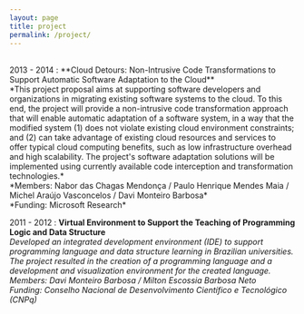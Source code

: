 ```yaml
---
layout: page
title: project
permalink: /project/
---
```

<br>
2013 - 2014
:   **Cloud Detours: Non-Intrusive Code Transformations to Support Automatic Software Adaptation to the Cloud**<br>
    *This project proposal aims at supporting software developers and organizations in migrating existing software systems to the cloud. To this end, the project will provide a non-intrusive code transformation approach that will enable automatic adaptation of a software system, in a way that the modified system (1) does not violate existing cloud environment constraints; and (2) can take advantage of existing cloud resources and services to offer typical cloud computing benefits, such as low infrastructure overhead and high scalability. The project's software adaptation solutions will be implemented using currently available code interception and transformation technologies.*<br>
    *Members: Nabor das Chagas Mendonça  / Paulo Henrique Mendes Maia / Michel Araújo Vasconcelos / Davi Monteiro Barbosa*<br>
    *Funding: Microsoft Research*

2011 - 2012
:   **Virtual Environment to Support the Teaching of Programming Logic and Data Structure**<br>
    *Developed an integrated development environment (IDE) to support programming language and data structure learning in Brazilian universities. The project resulted in the creation of a programming language and a development and visualization environment for the created language.*<br>
    *Members: Davi Monteiro Barbosa / Milton Escossia Barbosa Neto*<br>
    *Funding: Conselho Nacional de Desenvolvimento Científico e Tecnológico (CNPq)*
